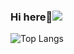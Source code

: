### Hi here🥳![](https://github-readme-stats.vercel.app/api?username=Lyy-spec )
![Top Langs](https://github-readme-stats.vercel.app/api/top-langs/?username=lyy-spec)
<!-- <a href="https://github.com/anuraghazra/github-readme-stats">
  <img align="center" src="https://github-readme-stats.vercel.app/api/pin/?username=anuraghazra&repo=github-readme-stats" />
</a>
<a href="https://github.com/anuraghazra/convoychat">
  <img align="center" src="https://github-readme-stats.vercel.app/api/pin/?username=anuraghazra&repo=convoychat" />
</a> -->








